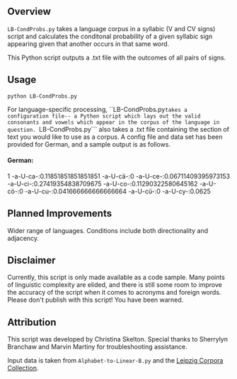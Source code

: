 ## Overview

```LB-CondProbs.py``` takes a language corpus in a syllabic (V and CV signs) script and calculates the conditonal probability of a given syllabic sign appearing given that another occurs in that same word.  

This Python script outputs a .txt file with the outcomes of all pairs of signs.  

## Usage

```python LB-CondProbs.py```

For language-specific processing, ``LB-CondProbs.py``` takes a configuration file-- a Python script which lays out the valid consonants and vowels which appear in the corpus of the language in question.  ```LB-CondProbs.py``` also takes a .txt file containing the section of text you would like to use as a corpus.  A config file and data set has been provided for German, and a sample output is as follows.

#### German:

1	-a-U-ca-:0.11851851851851851
	-a-U-cä-:0
	-a-U-ce-:0.06711409395973153
	-a-U-ci-:0.27419354838709675
	-a-U-co-:0.11290322580645162
	-a-U-cö-:0
	-a-U-cu-:0.041666666666666664
	-a-U-cü-:0
	-a-U-cy-:0.0625

## Planned Improvements

Wider range of languages.  Conditions include both directionality and adjacency.

## Disclaimer

Currently, this script is only made available as a code sample.  Many points of linguistic complexity are elided, and there is still some room to improve the accuracy of the script when it comes to acronyms and foreign words.  Please don't publish with this script!  You have been warned.

## Attribution

This script was developed by Christina Skelton.  Special thanks to Sherrylyn Branchaw and Marvin Martiny for troubleshooting assistance.  

Input data is taken from ```Alphabet-to-Linear-B.py``` and the [Leipzig Corpora Collection](https://corpora.uni-leipzig.de/).
